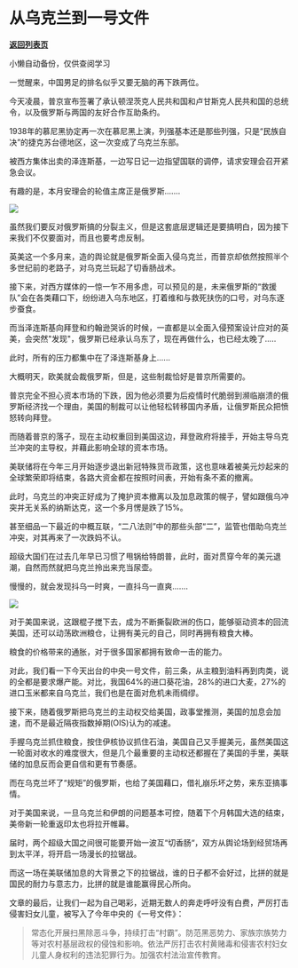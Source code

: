 # 从乌克兰到一号文件

[**返回列表页**](/gzh/政事堂2019)

小懒自动备份，仅供查阅学习

一觉醒来，中国男足的排名似乎又要无脑的再下跌两位。

  

今天凌晨，普京宣布签署了承认顿涅茨克人民共和国和卢甘斯克人民共和国的总统令，以及俄罗斯与两国的友好合作互助条约。  

  

1938年的慕尼黑协定再一次在慕尼黑上演，列强基本还是那些列强，只是“民族自决”的捷克苏台德地区，这一次变成了乌克兰东部。  

  

被西方集体出卖的泽连斯基，一边写日记一边指望国联的调停，请求安理会召开紧急会议。

  

有趣的是，本月安理会的轮值主席正是俄罗斯.......

  

![](https://mmbiz.qpic.cn/mmbiz_jpg/rxhS23yu8cNjYBWJ2qRuZUhNBC4czwxoib6WHsb1lT3AB17Sic35YvGvEm3NDmkDefpzayVx4hdltg7JGVmlc8Ig/640?wx_fmt=jpeg)

  

虽然我们要反对俄罗斯搞的分裂主义，但是这套底层逻辑还是要搞明白，因为接下来我们不仅要面对，而且也要考虑反制。  

  

英美这一个多月来，造的舆论就是俄罗斯全面入侵乌克兰，而普京却依然按照半个多世纪前的老路子，对乌克兰玩起了切香肠战术。

  

接下来，对西方媒体的一惊一乍不用多虑，可以预见的是，未来俄罗斯的“救援队”会在各类藉口下，纷纷进入乌东地区，打着维和与救死扶伤的口号，对乌东逐步蚕食。  

而当泽连斯基向拜登和约翰逊哭诉的时候，一直都是以全面入侵预案设计应对的英美，会突然"发现"，俄罗斯已经承认乌东了，现在再做什么，也已经太晚了.....  

  

此时，所有的压力都集中在了泽连斯基身上......

大概明天，欧美就会裁俄罗斯，但是，这些制裁恰好是普京所需要的。

  

普京完全不担心资本市场的下跌，因为他必须要为后疫情时代脆弱到濒临崩溃的俄罗斯经济找一个理由，美国的制裁可以让他轻松转移国内矛盾，让俄罗斯民众把愤怒转向拜登。  

  

而随着普京的落子，现在主动权重回到美国这边，拜登政府将接手，开始主导乌克兰冲突的主导权，并藉此影响全球的资本市场。

  

美联储将在今年三月开始逐步退出新冠特殊货币政策，这也意味着被美元炒起来的全球繁荣即将结束，各路大资金都在按照时间表，开始有条不紊的撤离。  

  

此时，乌克兰的冲突正好成为了掩护资本撤离以及加息政策的幌子，譬如跟俄乌冲突并无关系的纳斯达克，这一个多月愣是跌了15%。  

  

甚至细品一下最近的中概互联，“二八法则”中的那些头部“二”，监管也借助乌克兰冲突，对其再来了一次跌妈不认。

  

超级大国们在过去几年早已习惯了甩锅给特朗普，此时，面对贯穿今年的美元退潮，自然而然就把乌克兰拎出来充当尿壶。

  

慢慢的，就会发现抖乌一时爽，一直抖乌一直爽.......  

  

![](https://mmbiz.qpic.cn/mmbiz_jpg/rxhS23yu8cNjYBWJ2qRuZUhNBC4czwxoH9QCOu3r9pYTe71BPZx1Dic5Zgdicdqwp5CMiamIQD9MjOHiafGfCVRZOw/640?wx_fmt=jpeg)

  

对于美国来说，这跟棍子搅下去，成为不断撕裂欧洲的伤口，能够驱动资本的回流美国，还可以动荡欧洲粮仓，让拥有美元的自己，同时再拥有粮食大棒。  

  

粮食的价格带来的通胀，对于很多国家都拥有致命一击的能力。

  

对此，我们看一下今天出台的中央一号文件，前三条，从主粮到油料再到肉类，说的全都是要求爆产能。对比，我国64%的进口葵花油，28%的进口大麦，27%的进口玉米都来自乌克兰，我们也是在面对危机未雨绸缪。

  

接下来，随着俄罗斯把乌克兰的主动权交给美国，政事堂推测，美国的加息会加速，而不是最近隔夜指数掉期(OIS)认为的减速。

  

手握乌克兰抓住粮食，按住伊核协议抓住石油，美国自己又手握美元，虽然美国这一轮面对收水的难度很大，但是几个最重要的主动权还都握在了美国的手里，美联储的加息反而会更自信和更有节奏感。

  

而在乌克兰坏了“规矩”的俄罗斯，也给了美国藉口，借礼崩乐坏之势，来东亚搞事情。

  

对于美国来说，一旦乌克兰和伊朗的问题基本可控，随着下个月韩国大选的结束，美帝新一轮重返印太也将拉开帷幕。  

  

届时，两个超级大国之间很可能要开始一波互“切香肠“，双方从舆论场到经贸场再到太平洋，将开启一场漫长的拉锯战。  

  

而这一场在美联储加息的大背景之下的拉锯战，谁的日子都不会好过，比拼的就是国民的耐力与意志力，比拼的就是谁能赢得民心所向。

  

文章的最后，让我们一起为自己喝彩，近期无数人的奔走呼吁没有白费，严厉打击侵害妇女儿童，被写入了今年中央的《一号文件》：

  

>
> 常态化开展扫黑除恶斗争，持续打击“村霸”。防范黑恶势力、家族宗族势力等对农村基层政权的侵蚀和影响。依法严厉打击农村黄赌毒和侵害农村妇女儿童人身权利的违法犯罪行为。加强农村法治宣传教育。

